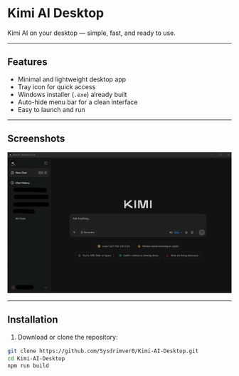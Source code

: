 # Kimi AI Desktop

Kimi AI on your desktop — simple, fast, and ready to use.

---

## Features

- Minimal and lightweight desktop app
- Tray icon for quick access
- Windows installer (`.exe`) already built
- Auto-hide menu bar for a clean interface
- Easy to launch and run

---

## Screenshots

![Main Window](assets/screenshot-main.png)

---

## Installation

1. Download or clone the repository:

```bash
git clone https://github.com/Sysdrimver0/Kimi-AI-Desktop.git
cd Kimi-AI-Desktop
npm run build
